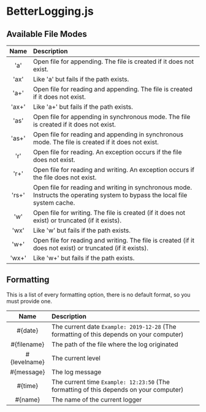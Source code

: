 # BetterLogging.js

## Available File Modes
|Name|Description|
|:-:|:-|
|'a'|Open file for appending. The file is created if it does not exist.|
|'ax'| Like 'a' but fails if the path exists.|
|'a+'| Open file for reading and appending. The file is created if it does not exist.|
|'ax+'| Like 'a+' but fails if the path exists.|
|'as'|Open file for appending in synchronous mode. The file is created if it does not exist.|
|'as+'| Open file for reading and appending in synchronous mode. The file is created if it does not exist.|
|'r'| Open file for reading. An exception occurs if the file does not exist.|
|'r+'| Open file for reading and writing. An exception occurs if the file does not exist.|
|'rs+'| Open file for reading and writing in synchronous mode. Instructs the operating system to bypass the local file system cache.|
|'w'| Open file for writing. The file is created (if it does not exist) or truncated (if it exists).|
|'wx'| Like 'w' but fails if the path exists.|
|'w+'| Open file for reading and writing. The file is created (if it does not exist) or truncated (if it exists).|
|'wx+'| Like 'w+' but fails if the path exists.|

## Formatting

This is a list of every formatting option, there is no default format, so you must provide one.

|Name|Description|
|:-:|:-|
|#{date}| The current date `Example: 2019-12-28` (The formatting of this depends on your computer)
|#{filename}| The path of the file where the log originated
|#{levelname}| The current level
|#{message}| The log message
|#{time}| The current time `Example: 12:23:50` (The formatting of this depends on your computer)
|#{name}| The name of the current logger
